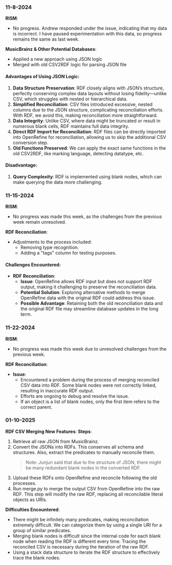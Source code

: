 ### 11-8-2024

**RISM**:
- No progress. Andrew responded under the issue, indicating that my data is incorrect. I have paused experimentation with this data, so progress remains the same as last week.

**MusicBrainz & Other Potential Databases**:
- Applied a new approach using JSON logic
- Merged with old CSV2RDF logic for parsing JSON file

#### Advantages of Using JSON Logic:
1. **Data Structure Preservation**: RDF closely aligns with JSON’s structure, perfectly conserving complex data layouts without losing fidelity—unlike CSV, which struggles with nested or hierarchical data.
2. **Simplified Reconciliation**: CSV files introduced excessive, nested columns due to the JSON structure, complicating reconciliation efforts. With RDF, we avoid this, making reconciliation more straightforward.
3. **Data Integrity**: Unlike CSV, where data might be truncated or result in numerous blank cells, RDF maintains full data integrity.
4. **Direct RDF Import for Reconciliation**: RDF files can be directly imported into OpenRefine for reconciliation, allowing us to skip the additional CSV conversion step.
5. **Old Functions Preserved**: We can apply the exact same functions in the old CSV2RDF, like marking language, detecting datatype, etc.

#### Disadvantage:
1. **Query Complexity**: RDF is implemented using blank nodes, which can make querying the data more challenging.

### 11-15-2024

**RISM**:
- No progress was made this week, as the challenges from the previous week remain unresolved.

**RDF Reconciliation**:
- Adjustments to the process included:
  - Removing type recognition.
  - Adding a "tags" column for testing purposes.

#### Challenges Encountered:
- **RDF Reconciliation**:
  - **Issue**: OpenRefine allows RDF input but does not support RDF output, making it challenging to preserve the reconciliation data.
  - **Potential Solution**: Exploring alternative methods to merge OpenRefine data with the original RDF could address this issue.
  - **Possible Advantage**: Retaining both the old reconciliation data and the original RDF file may streamline database updates in the long term.

### 11-22-2024

**RISM**:
- No progress was made this week due to unresolved challenges from the previous week.

**RDF Reconciliation**:
- **Issue**:
  - Encountered a problem during the process of merging reconciled CSV data into RDF. Some blank nodes were not correctly linked, resulting in inaccurate RDF output.
  - Efforts are ongoing to debug and resolve the issue.
  - If an object is a list of blank nodes, only the first item refers to the correct parent.

### 01-10-2025

**RDF CSV Merging New Features**:
**Steps**:
1. Retrieve all raw JSON from MusicBrainz.
2. Convert the JSONs into RDFs. This conserves all schema and structures. Also, extract the predicates to manually reconcile them.
   > Note: Junjun said that due to the structure of JSON, there might be many redundant blank nodes in the converted RDF.
3. Upload these RDFs onto OpenRefine and reconcile following the old processes.
4. Run merge.py to merge the output CSV from OpenRefine into the raw RDF. This step will modify the raw RDF, replacing all reconcilable literal objects as URIs.

**Difficulties Encountered**:
- There might be infinitely many predicates, making reconciliation extremely difficult. We can categorize them by using a single URI for a group of similar predicates.
- Merging blank nodes is difficult since the internal code for each blank node when reading the RDF is different every time. Tracing the reconciled CSV is necessary during the iteration of the raw RDF.
- Using a stack data structure to iterate the RDF structure to effectively trace the blank nodes.